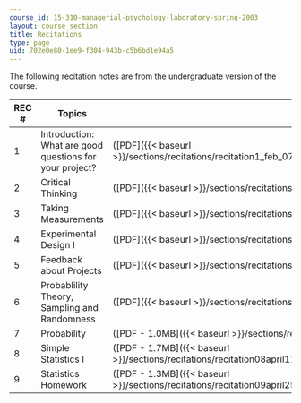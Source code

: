 ```yaml
---
course_id: 15-310-managerial-psychology-laboratory-spring-2003
layout: course_section
title: Recitations
type: page
uid: 702e0e80-1ee9-f304-943b-c5b6bd1e94a5
---
```


The following recitation notes are from the undergraduate version of the course.

| REC # | Topics | Files |
| --- | --- | --- |
| 1 | Introduction: What are good questions for your project? | ([PDF]({{< baseurl >}}/sections/recitations/recitation1_feb_07_03_what_are_good_questions_for_your_project)) |
| 2 | Critical Thinking | ([PDF]({{< baseurl >}}/sections/recitations/recitation2feb1403criticalthinking)) |
| 3 | Taking Measurements | ([PDF]({{< baseurl >}}/sections/recitations/recitation3feb2103takingmeasurements)) |
| 4 | Experimental Design I | ([PDF]({{< baseurl >}}/sections/recitations/recitation04_feb_28_03_experimental_designi)) |
| 5 | Feedback about Projects | ([PDF]({{< baseurl >}}/sections/recitations/recitation05march0703ideas)) |
| 6 | Probablility Theory, Sampling and Randomness | ([PDF]({{< baseurl >}}/sections/recitations/recitation06march1403hypothesistesting)) |
| 7 | Probability | ([PDF - 1.0MB]({{< baseurl >}}/sections/recitations/recitation07april0403probability)) |
| 8 | Simple Statistics I | ([PDF - 1.7MB]({{< baseurl >}}/sections/recitations/recitation08april1103simplestatistics1)) |
| 9 | Statistics Homework | ([PDF - 1.3MB]({{< baseurl >}}/sections/recitations/recitation09april2503_simplestatistics2))